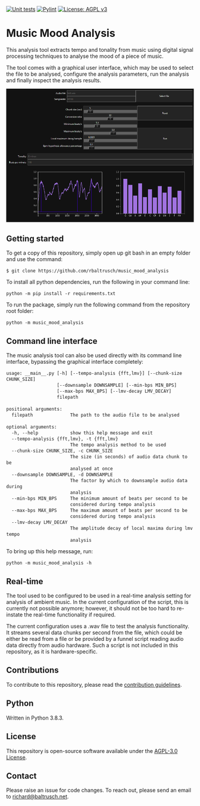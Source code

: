 [![Unit tests](https://github.com/rbaltrusch/music_mood_analysis/actions/workflows/pytest-unit-tests.yml/badge.svg)](https://github.com/rbaltrusch/music_mood_analysis/actions/workflows/pytest-unit-tests.yml)
[![Pylint](https://github.com/rbaltrusch/music_mood_analysis/actions/workflows/pylint.yml/badge.svg)](https://github.com/rbaltrusch/music_mood_analysis/actions/workflows/pylint.yml)
[![License: AGPL v3](https://img.shields.io/badge/License-AGPL_v3-blue.svg)](https://www.gnu.org/licenses/agpl-3.0)

# Music Mood Analysis

This analysis tool extracts tempo and tonality from music using digital signal processing techniques to analyse the mood of a piece of music.

The tool comes with a graphical user interface, which may be used to select the file to be analysed, configure the analysis parameters, run the analysis and finally inspect the analysis results.

![Screenshot of the analysis GUI](https://github.com/rbaltrusch/music_mood_analysis/blob/master/music_mood_analysis/gui/media/screenshot2.png?raw=true "Screenshot of the analysis GUI")

## Getting started

To get a copy of this repository, simply open up git bash in an empty folder and use the command:

    $ git clone https://github.com/rbaltrusch/music_mood_analysis

To install all python dependencies, run the following in your command line:

    python -m pip install -r requirements.txt

To run the package, simply run the following command from the repository root folder:

    python -m music_mood_analysis

## Command line interface

The music analysis tool can also be used directly with its command line interface, bypassing the graphical interface completely:

```
usage: __main__.py [-h] [--tempo-analysis {fft,lmv}] [--chunk-size CHUNK_SIZE]
                   [--downsample DOWNSAMPLE] [--min-bps MIN_BPS]
                   [--max-bps MAX_BPS] [--lmv-decay LMV_DECAY]
                   filepath

positional arguments:
  filepath              The path to the audio file to be analysed

optional arguments:
  -h, --help            show this help message and exit
  --tempo-analysis {fft,lmv}, -t {fft,lmv}
                        The tempo analysis method to be used
  --chunk-size CHUNK_SIZE, -c CHUNK_SIZE
                        The size (in seconds) of audio data chunk to be
                        analysed at once
  --downsample DOWNSAMPLE, -d DOWNSAMPLE
                        The factor by which to downsample audio data during
                        analysis
  --min-bps MIN_BPS     The minimum amount of beats per second to be
                        considered during tempo analysis
  --max-bps MAX_BPS     The maximum amount of beats per second to be
                        considered during tempo analysis
  --lmv-decay LMV_DECAY
                        The amplitude decay of local maxima during lmv tempo
                        analysis
```

To bring up this help message, run:

```
python -m music_mood_analysis -h
```

## Real-time

The tool used to be configured to be used in a real-time analysis setting for analysis of ambient music. In the current configuration of the script, this is currently not possible anymore; however, it should not be too hard to re-instate the real-time functionality if required.

The current configuration uses a .wav file to test the analysis functionality. It streams several data chunks per second from the file, which could be either be read from a file or be provided by a funnel script reading audio data directly from audio hardware. Such a script is not included in this repository, as it is hardware-specific.

## Contributions

To contribute to this repository, please read the [contribution guidelines](https://github.com/rbaltrusch/music_mood_analysis/blob/master/CONTRIBUTING.md).

## Python

Written in Python 3.8.3.

## License

This repository is open-source software available under the [AGPL-3.0 License](https://github.com/rbaltrusch/music_mood_analysis/blob/master/LICENSE).

## Contact

Please raise an issue for code changes. To reach out, please send an email to richard@baltrusch.net.

